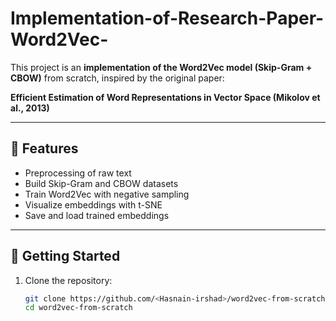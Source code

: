 # Implementation-of-Research-Paper-Word2Vec-

This project is an **implementation of the Word2Vec model (Skip-Gram + CBOW)** from scratch, inspired by the original paper:

**Efficient Estimation of Word Representations in Vector Space (Mikolov et al., 2013)**

---

## 📌 Features
- Preprocessing of raw text
- Build Skip-Gram and CBOW datasets
- Train Word2Vec with negative sampling
- Visualize embeddings with t-SNE
- Save and load trained embeddings

---

## 🚀 Getting Started
1. Clone the repository:
   ```bash
   git clone https://github.com/<Hasnain-irshad>/word2vec-from-scratch.git
   cd word2vec-from-scratch
